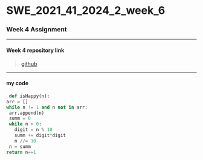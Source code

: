 # SWE_2021_41_2024_2_week_6 

### Week 4 Assignment 
---
#### Week 4 repository link
> [github](https://github.com/imchan685/SWE_2021_41_2024_2_week_4)
---
 #### my code

   ```python
    def isHappy(n):
  arr = []
  while n != 1 and n not in arr:
    arr.append(n)
    summ = 0
    while n > 0:
      digit = n % 10
      summ += digit*digit
      n //= 10
    n = summ
  return n==1
  ```
  
